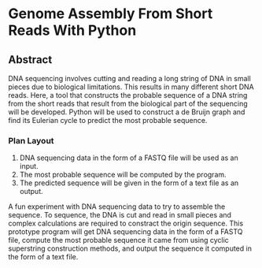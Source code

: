 # Genome Assembly From Short Reads With Python
## Abstract
DNA sequencing involves cutting and reading a long string of DNA in small pieces due to biological limitations. This results in many different short DNA reads.
Here, a tool that constructs the probable sequence of a DNA string from the short reads that result from the biological part of the sequencing will be developed.
Python will be used to construct a de Bruijn graph and find its Eulerian cycle to predict the most probable sequence.
### Plan Layout
1. DNA sequencing data in the form of a FASTQ file will be used as an input.
2. The most probable sequence will be computed by the program.
3. The predicted sequence will be given in the form of a text file as an output.





A fun experiment with DNA sequencing data to try to assemble the sequence.
To sequence, the DNA is cut and read in small pieces and complex calculations are required to constract the origin sequence.
This prototype program will get DNA sequencing data in the form of a FASTQ file, compute the most probable sequence it came from using cyclic superstring construction methods, and output the sequence it computed in the form of a text file.
